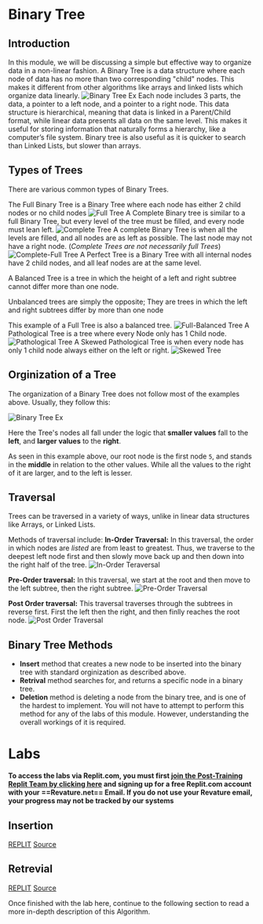 # Binary Tree

## Introduction

In this module, we will be discussing a simple but effective way to organize data in a non-linear fashion. A Binary Tree is a data structure where each node of data has no more than two corresponding "child" nodes. This makes it different from other algorithms like arrays and linked lists which organize data linearly.
![Binary Tree Ex](Images/BalanceTree.png)
Each node includes 3 parts, the data, a pointer to a left node, and a pointer to a right node.
This data structure is hierarchical, meaning that data is linked in a Parent/Child format, while linear data presents all data on the same level. This makes it useful for storing information that naturally forms a hierarchy, like a computer’s file system. Binary tree is also useful as it is quicker to search than Linked Lists, but slower than arrays.

## Types of Trees

There are various common types of Binary Trees.

The Full Binary Tree is a Binary Tree where each node has either 2 child nodes or no child nodes
![Full Tree](Images/TreeDiagrams.png)
A Complete Binary tree is similar to a full Binary Tree, but every level of the tree must be filled, and every node must lean left.
![Complete Tree](Images/FullTree.png)
A complete Binary Tree is when all the levels are filled, and all nodes are as left as possible. The last node may not have a right node. (*Complete Trees are not necessarily full Trees*)
![Complete-Full Tree](Images/CompleteFullTree.png)
A Perfect Tree is a Binary Tree with all internal nodes have 2 child nodes, and all leaf nodes are at the same level.

A Balanced Tree is a tree in which the height of a left and right subtree cannot differ more than one node.

Unbalanced trees are simply the opposite; They are trees in which the left and right subtrees differ by more than one node

This example of a Full Tree is also a balanced tree.
![Full-Balanced Tree](Images/TreeDiagrams.png)
A Pathological Tree is a tree where every Node only has 1 Child node.
![Pathological Tree](Images/PathologicalTree.png)
A Skewed Pathological Tree is when every node has only 1 child node always either on the left or right.
![Skewed Tree](Images/SkewedPathologicalTree.png)

## Orginization of a Tree

The organization of a Binary Tree does not follow most of the examples above. Usually, they follow this:

![Binary Tree Ex](Images/BalanceTree.png)

Here the Tree's nodes all fall under the logic that **smaller values** fall to the **left**, and **larger values** to the **right**.

As seen in this example above, our root node is the first node `5`, and stands in the **middle** in relation to the other values. While all the values to the right of it are larger, and to the left is lesser.

## Traversal

Trees can be traversed in a variety of ways, unlike in linear data structures like Arrays, or Linked Lists. 

Methods of traversal include:
**In-Order Traversal:** In this traversal, the order in which nodes are *listed* are from least to greatest. Thus, we traverse to the deepest left node first and then slowly move back up and then down into the right half of the tree. 
![In-Order Teraversal](./Images/InOrderTraversal.png)

**Pre-Order traversal:** In this traversal, we start at the root and then move to the left subtree, then the right subtree.
![Pre-Order Traversal](./Images/PreOrderTraversal.png)


**Post Order traversal:** This traversal traverses through the subtrees in reverse first. First the left then the right, and then finlly reaches the root node.
![Post Order Traversal](./Images/PostOrderTraversal.png)

## Binary Tree Methods

- **Insert** method that creates a new node to be inserted into the binary tree with standard orginization as described above.
- **Retrival** method searches for, and returns a specific node in a binary tree.
- **Deletion** method is deleting a node from the binary tree, and is one of the hardest to implement. You will not have to attempt to perform this method for any of the labs of this module. However, understanding the overall workings of it is required.

# Labs
**To access the labs via Replit.com, you must first [join the Post-Training Replit Team by clicking here](https://replit.com/teams/join/ovnxpukpgnmqolcfnlrlxvygvzunwhgo-staging-foundations-h2-22) and signing up for a free Replit.com account with your ==Revature.net== Email. If you do not use your Revature email, your progress may not be tracked by our systems**

## Insertion
[REPLIT]()
[Source]()


## Retrevial
[REPLIT]()
[Source]()

Once finished with the lab here, continue to the following section to read a more in-depth description of this Algorithm.